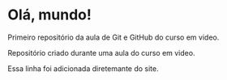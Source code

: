 # Olá, mundo!
 Primeiro repositório da aula de Git e GitHub do curso em video.

 Repositório criado durante uma aula do curso em video.

Essa linha foi adicionada diretemante do site.
